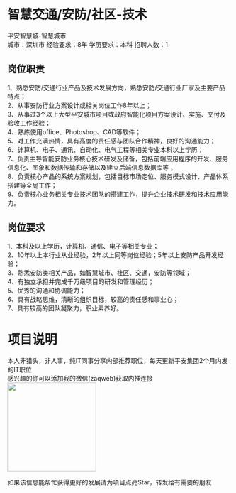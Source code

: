 # 智慧交通/安防/社区-技术
平安智慧城-智慧城市  
城市：深圳市 经验要求：8年 学历要求：本科  招聘人数：1

## 岗位职责
1、熟悉安防/交通行业产品及技术发展方向，熟悉安防/交通行业厂家及主要产品特点； 　   
2、从事安防行业方案设计或相关岗位工作8年以上； 　   
3、从事过3个以上大型平安城市项目或政府智能化项目方案设计、实施、交付及验收工作经验； 　   
4、熟练使用office、Photoshop、CAD等软件； 　   
5、对工作充满热情，具有高度的责任感与团队合作精神，良好的沟通能力；   
6、计算机、电子、通讯、自动化、电气工程等相关专业本科以上学历；   
7、负责主导智能安防业务核心技术研发及储备，包括前端应用程序的开发、服务信息化、图象和数据传输和存储以及建立后端信息数据库等；    
8、负责核心产品的系统方案规划，包括目标市场定位、服务模式设计、产品体系搭建等全局工作；    
9、负责核心业务相关专业技术团队的搭建工作，提升企业技术研发和技术应用能力。

## 岗位要求
1、本科及以上学历，计算机、通信、电子等相关专业；    
2、10年以上本行业从业经验，2年以上同等岗位经验；5年以上安防产品开发经验；   
3、熟悉安防类相关产品，如智慧城市、社区、交通，安防等领域；   
4、有独立承担并完成千万级项目的研发和管理经历；   
5、优秀的沟通和协调能力；   
6、具有战略思维，清晰的组织目标，较高的责任感和事业心；   
7、具有较高的团队凝聚力，职业素养好。

# 项目说明

本人非猎头，非人事，纯IT同事分享内部推荐职位，每天更新平安集团2个月内发的IT职位  
感兴趣的你可以添加我的微信(zaqweb)获取内推连接  
<img src="https://github.com/zaqweb/PA-IT-JOBS/blob/master/WechatICode.jpeg"  height="200" width="200">

如果该信息能帮忙获得更好的发展请为项目点亮Star，转发给有需要的朋友




